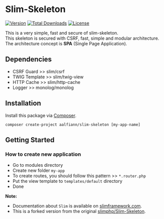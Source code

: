 # Slim-Skeleton

[![Version](https://img.shields.io/badge/stable-1.5.0-green.svg)](https://github.com/aalfiann/slim-skeleton)
[![Total Downloads](https://poser.pugx.org/aalfiann/slim-skeleton/downloads)](https://packagist.org/packages/aalfiann/slim-skeleton)
[![License](https://poser.pugx.org/aalfiann/slim-skeleton/license)](https://github.com/aalfiann/slim-skeleton/blob/HEAD/LICENSE.md)

This is a very simple, fast and secure of slim-skeleton.  
This skeleton is secured with CSRF, fast, simple and modular architecture.  
The architecture concept is **SPA** (Single Page Application).

## Dependencies
- CSRF Guard >> slim/csrf
- TWIG Template >> slim/twig-view
- HTTP Cache >> slim/http-cache
- Logger >> monolog/monolog

## Installation

Install this package via [Composer](https://getcomposer.org/).
```
composer create-project aalfiann/slim-skeleton [my-app-name]
```

## Getting Started

### How to create new application
- Go to modules directory
- Create new folder `my-app`
- To create routes, you should follow this pattern >> `*.router.php`
- Put the view template to `templates/default` directory
- Done

**Note:**  
- Documentation about `Slim` is available on [slimframework.com](http://slimframework.com).
- This is a forked version from the original [slimphp/Slim-Skeleton](https://github.com/slimphp/Slim-Skeleton).